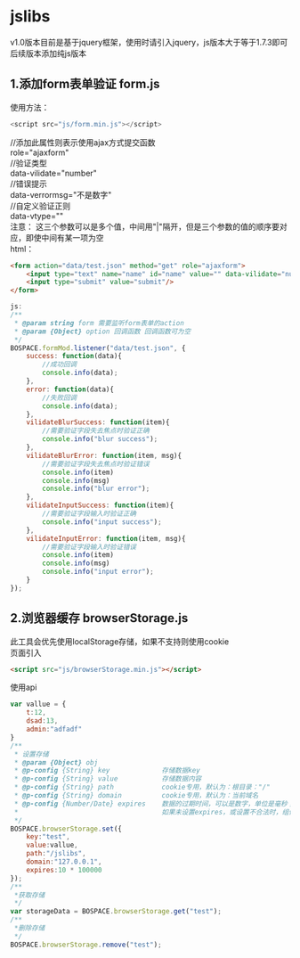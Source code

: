 # jslibs
v1.0版本目前是基于jquery框架，使用时请引入jquery，js版本大于等于1.7.3即可  
后续版本添加纯js版本  
## 1.添加form表单验证  form.js

使用方法： 
```javascript 
<script src="js/form.min.js"></script>  
```
//添加此属性则表示使用ajax方式提交函数  
role="ajaxform"  
//验证类型  
data-vilidate="number"  
//错误提示  
data-verrormsg="不是数字"   
//自定义验证正则  
data-vtype=""  
注意： 这三个参数可以是多个值，中间用"|"隔开，但是三个参数的值的顺序要对应，即使中间有某一项为空  
html：
```html   
<form action="data/test.json" method="get" role="ajaxform">  
	<input type="text" name="name" id="name" value="" data-vilidate="number" data-verrormsg="不是数字" data-vtype=""/>  
	<input type="submit" value="submit"/>  
</form>  
```
```javascript 
js:  
/**  
 * @param string form 需要监听form表单的action  
 * @param {Object} option 回调函数 回调函数可为空  
 */  
BOSPACE.formMod.listener("data/test.json", {  
    success: function(data){  
        //成功回调  
        console.info(data);  
    },  
    error: function(data){  
        //失败回调  
        console.info(data);  
    },  
    vilidateBlurSuccess: function(item){  
        //需要验证字段失去焦点时验证正确  
        console.info("blur success");  
    },  
    vilidateBlurError: function(item, msg){  
        //需要验证字段失去焦点时验证错误  
        console.info(item)  
        console.info(msg)  
        console.info("blur error");  
    },  
    vilidateInputSuccess: function(item){  
        //需要验证字段输入时验证正确  
        console.info("input success");  
    },  
    vilidateInputError: function(item, msg){  
        //需要验证字段输入时验证错误  
        console.info(item)  
        console.info(msg)  
        console.info("input error");  
    }  
});  
```
## 2.浏览器缓存 browserStorage.js  
此工具会优先使用localStorage存储，如果不支持则使用cookie  
页面引入
```html   
<script src="js/browserStorage.min.js"></script>
```

使用api  
```javascript 
var vallue = {
	t:12,
	dsad:13,
	admin:"adfadf"
}
/**
 * 设置存储
 * @param {Object} obj
 * @p-config {String} key             存储数据key
 * @p-config {String} value           存储数据内容
 * @p-config {String} path            cookie专用，默认为：根目录："/"
 * @p-config {String} domain          cookie专用，默认为：当前域名 
 * @p-config {Number/Date} expires    数据的过期时间，可以是数字，单位是毫秒；也可以是日期对象，表示过期时间，
 *                                    如果未设置expires，或设置不合法时，组件会默认将其设置为30天
 */
BOSPACE.browserStorage.set({
	key:"test",
	value:vallue,
	path:"/jslibs",
	domain:"127.0.0.1",
	expires:10 * 100000
});
/**
 *获取存储 
 */
var storageData = BOSPACE.browserStorage.get("test");
/**
 *删除存储
 */
BOSPACE.browserStorage.remove("test");
```

